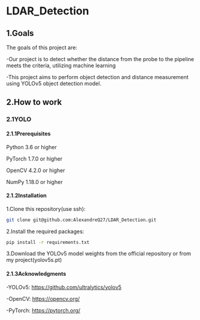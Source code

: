 ﻿# LDAR_Detection
## **1.Goals**

The goals of this project are:

-Our project is to detect whether the distance from the probe to the pipeline meets the criteria, utilizing machine learning

-This project aims to perform object detection and distance measurement using YOLOv5 object detection model.

## **2.How to work**
### **2.1YOLO**
#### 2.1.1Prerequisites
  Python 3.6 or higher

  PyTorch 1.7.0 or higher

  OpenCV 4.2.0 or higher

  NumPy 1.18.0 or higher
#### 2.1.2Installation
  1.Clone this repository(use ssh):

  ```bash
  git clone git@github.com:AlexandreQ27/LDAR_Detection.git
  ```
  2.Install the required packages:

  ```bash
  pip install -r requirements.txt
  ```
  3.Download the YOLOv5 model weights from the official repository or from my project(yolov5s.pt)

#### 2.1.3Acknowledgments
  -YOLOv5: https://github.com/ultralytics/yolov5

  -OpenCV: https://opencv.org/

  -PyTorch: https://pytorch.org/
